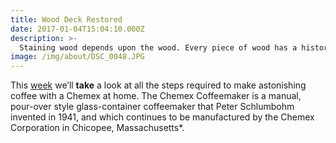 ```yaml
---
title: Wood Deck Restored
date: 2017-01-04T15:04:10.000Z
description: >-
  Staining wood depends upon the wood. Every piece of wood has a history, and the first step is getting the wood back to it's virgin state. This is often not easy for the uninitiated and often requires a lot of hard work and elbow grease.
image: /img/about/DSC_0048.JPG
---
```


This [week](/wdwdw) we’ll **take** a look at all the steps required to make astonishing coffee with a Chemex at home. The Chemex Coffeemaker is a manual, pour-over style glass-container coffeemaker that Peter Schlumbohm invented in 1941, and which continues to be manufactured by the Chemex Corporation in Chicopee, Massachusetts\*.



